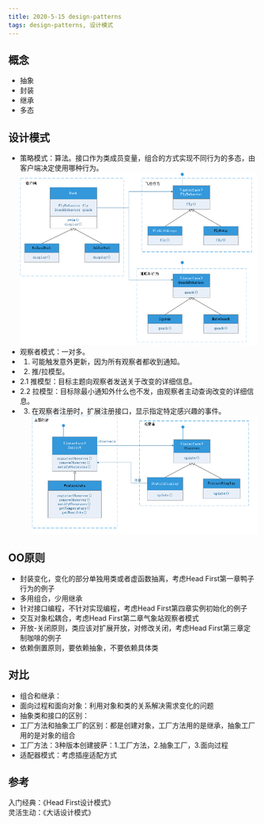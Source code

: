 ```yaml
---
title: 2020-5-15 design-patterns
tags: design-patterns, 设计模式
---
```



## **概念**     
+ 抽象      
+ 封装      
+ 继承      
+ 多态       

## **设计模式**     
+ 策略模式：算法。接口作为类成员变量，组合的方式实现不同行为的多态，由客户端决定使用哪种行为。      
![stargey](png/design-pattern-strategy.png)
+ 观察者模式：一对多。     
+ 1. 可能触发意外更新，因为所有观察者都收到通知。 
+ 2. 推/拉模型。    
+ 2.1 推模型：目标主题向观察者发送关于改变的详细信息。     
+ 2.2 拉模型：目标除最小通知外什么也不发，由观察者主动查询改变的详细信息。   
+ 3. 在观察者注册时，扩展注册接口，显示指定特定感兴趣的事件。      
![stargey](png/design-pattern-observer.png)

## **OO原则**     
+ 封装变化，变化的部分单独用类或者虚函数抽离，考虑Head First第一章鸭子行为的例子           
+ 多用组合，少用继承       
+ 针对接口编程，不针对实现编程，考虑Head First第四章实例初始化的例子     
+ 交互对象松耦合，考虑Head First第二章气象站观察者模式             
+ 开放-关闭原则，类应该对扩展开放，对修改关闭，考虑Head First第三章定制咖啡的例子      
+ 依赖倒置原则，要依赖抽象，不要依赖具体类       

## **对比**     
+ 组合和继承：    
+ 面向过程和面向对象：利用对象和类的关系解决需求变化的问题        
+ 抽象类和接口的区别：    
+ 工厂方法和抽象工厂的区别：都是创建对象，工厂方法用的是继承，抽象工厂用的是对象的组合     
+ 工厂方法：3种版本创建披萨：1.工厂方法，2.抽象工厂，3.面向过程      
+ 适配器模式：考虑插座适配方式      


## **参考**     
入门经典：《Head First设计模式》     
灵活生动：《大话设计模式》       